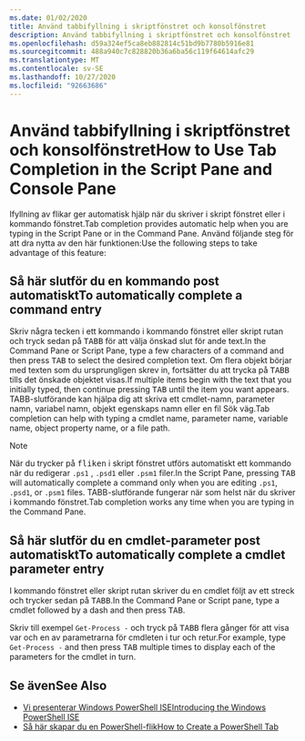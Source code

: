 ```yaml
---
ms.date: 01/02/2020
title: Använd tabbifyllning i skriptfönstret och konsolfönstret
description: Använd tabbifyllning i skriptfönstret och konsolfönstret
ms.openlocfilehash: d59a324ef5ca8eb882814c51bd9b7780b5916e81
ms.sourcegitcommit: 488a940c7c828820b36a6ba56c119f64614afc29
ms.translationtype: MT
ms.contentlocale: sv-SE
ms.lasthandoff: 10/27/2020
ms.locfileid: "92663686"
---
```

# <a name="how-to-use-tab-completion-in-the-script-pane-and-console-pane"></a><span data-ttu-id="d1d84-103">Använd tabbifyllning i skriptfönstret och konsolfönstret</span><span class="sxs-lookup"><span data-stu-id="d1d84-103">How to Use Tab Completion in the Script Pane and Console Pane</span></span>

<span data-ttu-id="d1d84-104">Ifyllning av flikar ger automatisk hjälp när du skriver i skript fönstret eller i kommando fönstret.</span><span class="sxs-lookup"><span data-stu-id="d1d84-104">Tab completion provides automatic help when you are typing in the Script Pane or in the Command Pane.</span></span> <span data-ttu-id="d1d84-105">Använd följande steg för att dra nytta av den här funktionen:</span><span class="sxs-lookup"><span data-stu-id="d1d84-105">Use the following steps to take advantage of this feature:</span></span>

## <a name="to-automatically-complete-a-command-entry"></a><span data-ttu-id="d1d84-106">Så här slutför du en kommando post automatiskt</span><span class="sxs-lookup"><span data-stu-id="d1d84-106">To automatically complete a command entry</span></span>

<span data-ttu-id="d1d84-107">Skriv några tecken i ett kommando i kommando fönstret eller skript rutan och tryck sedan på <kbd>TABB</kbd> för att välja önskad slut för ande text.</span><span class="sxs-lookup"><span data-stu-id="d1d84-107">In the Command Pane or Script Pane, type a few characters of a command and then press <kbd>TAB</kbd> to select the desired completion text.</span></span> <span data-ttu-id="d1d84-108">Om flera objekt börjar med texten som du ursprungligen skrev in, fortsätter du att trycka på <kbd>TABB</kbd> tills det önskade objektet visas.</span><span class="sxs-lookup"><span data-stu-id="d1d84-108">If multiple items begin with the text that you initially typed, then continue pressing <kbd>TAB</kbd> until the item you want appears.</span></span> <span data-ttu-id="d1d84-109">TABB-slutförande kan hjälpa dig att skriva ett cmdlet-namn, parameter namn, variabel namn, objekt egenskaps namn eller en fil Sök väg.</span><span class="sxs-lookup"><span data-stu-id="d1d84-109">Tab completion can help with typing a cmdlet name, parameter name, variable name, object property name, or a file path.</span></span>

> [!NOTE]
> <span data-ttu-id="d1d84-110">När du trycker på <kbd>fliken</kbd> i skript fönstret utförs automatiskt ett kommando när du redigerar `.ps1` , `.psd1` eller `.psm1` filer.</span><span class="sxs-lookup"><span data-stu-id="d1d84-110">In the Script Pane, pressing <kbd>TAB</kbd> will automatically complete a command only when you are editing `.ps1`, `.psd1`, or `.psm1` files.</span></span> <span data-ttu-id="d1d84-111">TABB-slutförande fungerar när som helst när du skriver i kommando fönstret.</span><span class="sxs-lookup"><span data-stu-id="d1d84-111">Tab completion works any time when you are typing in the Command Pane.</span></span>

## <a name="to-automatically-complete-a-cmdlet-parameter-entry"></a><span data-ttu-id="d1d84-112">Så här slutför du en cmdlet-parameter post automatiskt</span><span class="sxs-lookup"><span data-stu-id="d1d84-112">To automatically complete a cmdlet parameter entry</span></span>

<span data-ttu-id="d1d84-113">I kommando fönstret eller skript rutan skriver du en cmdlet följt av ett streck och trycker sedan på <kbd>TABB</kbd>.</span><span class="sxs-lookup"><span data-stu-id="d1d84-113">In the Command Pane or Script pane, type a cmdlet followed by a dash and then press <kbd>TAB</kbd>.</span></span>

<span data-ttu-id="d1d84-114">Skriv till exempel `Get-Process -` och tryck på <kbd>TABB</kbd> flera gånger för att visa var och en av parametrarna för cmdleten i tur och retur.</span><span class="sxs-lookup"><span data-stu-id="d1d84-114">For example, type `Get-Process -` and then press <kbd>TAB</kbd> multiple times to display each of the parameters for the cmdlet in turn.</span></span>

## <a name="see-also"></a><span data-ttu-id="d1d84-115">Se även</span><span class="sxs-lookup"><span data-stu-id="d1d84-115">See Also</span></span>

- [<span data-ttu-id="d1d84-116">Vi presenterar Windows PowerShell ISE</span><span class="sxs-lookup"><span data-stu-id="d1d84-116">Introducing the Windows PowerShell ISE</span></span>](Introducing-the-Windows-PowerShell-ISE.md)
- [<span data-ttu-id="d1d84-117">Så här skapar du en PowerShell-flik</span><span class="sxs-lookup"><span data-stu-id="d1d84-117">How to Create a PowerShell Tab</span></span>](How-to-Create-a-PowerShell-Tab-in-Windows-PowerShell-ISE.md)
